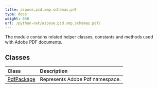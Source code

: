 ```yaml
---
title: aspose.psd.xmp.schemas.pdf
type: docs
weight: 650
url: /python-net/aspose.psd.xmp.schemas.pdf/
---
```



The module contains related helper classes, constants and methods used with Adobe PDF documents.

## **Classes**
| **Class** | **Description** |
| :- | :- |
| [PdfPackage](/psd/python-net/aspose.psd.xmp.schemas.pdf/pdfpackage/) | Represents Adobe Pdf namespace. |
